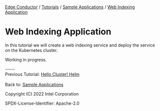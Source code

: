 [Edge Conductor]: https://github.com/intel/edge-conductor
[Tutorials]: ../index.md
[Sample Applications]: ./index.md
[Hello Cluster!]: ./hello-cluster.md
[Hello Cluster! Helm]: ./hello-cluster-helm.md
[Web Indexing Application]: ./web-indexing.md

[Edge Conductor] / [Tutorials] / [Sample Applications] / [Web Indexing Application]

# Web Indexing Application

In this tutorial we will create a web indexing service and deploy the service on the Kubernetes cluster.

Working in progress.


-----\
Previous Tutorial: [Hello Cluster! Helm]\
\
Back to: [Sample Applications]

Copyright (C) 2022 Intel Corporation

SPDX-License-Identifier: Apache-2.0
